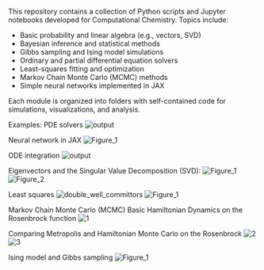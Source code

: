 This repository contains a collection of Python scripts and Jupyter notebooks developed for Computational Chemistry.
Topics include:

- Basic probability and linear algebra (e.g., vectors, SVD)
- Bayesian inference and statistical methods
- Gibbs sampling and Ising model simulations
- Ordinary and partial differential equation solvers
- Least-squares fitting and optimization
- Markov Chain Monte Carlo (MCMC) methods
- Simple neural networks implemented in JAX

Each module is organized into folders with self-contained code for simulations, visualizations, and analysis.

Examples:
PDE solvers
![output](https://github.com/user-attachments/assets/9f9ec0e6-90cc-478c-9ffd-b81f4a852fc5)

Neural network in JAX
![Figure_1](https://github.com/user-attachments/assets/9d6f0d17-a237-4897-92e0-6987a1e37263)

ODE integration
![output](https://github.com/user-attachments/assets/fd09a5fc-c1d1-48e7-a6bd-c89b4c488b33)

Eigenvectors and the Singular Value Decomposition (SVD):
![Figure_1](https://github.com/user-attachments/assets/b461c16b-9219-4df2-9151-f58b87f1374c)
![Figure_2](https://github.com/user-attachments/assets/9f822f1e-7026-4977-8260-db2184b5dc7e)

Least squares
![double_well_committors](https://github.com/user-attachments/assets/44c559d8-5e39-4db2-bd94-66e3ea78ff12)
![Figure_1](https://github.com/user-attachments/assets/db70adda-84b7-4d86-b8b7-76ead800112d)

Markov Chain Monte Carlo (MCMC)
Basic Hamiltonian Dynamics on the Rosenbrock function
![1](https://github.com/user-attachments/assets/02335be6-d895-48be-9e6f-62f032177c4f)

Comparing Metropolis and Hamiltonian Monte Carlo on the Rosenbrock
![2](https://github.com/user-attachments/assets/2fe9a75b-5a39-4656-afb3-41778179a059)
![3](https://github.com/user-attachments/assets/ce0f466f-9d21-4f52-9737-70666b67849b)

Ising model and Gibbs sampling
![Figure_1](https://github.com/user-attachments/assets/44e0e593-d385-42b4-9233-6c9a8d8fb34d)
